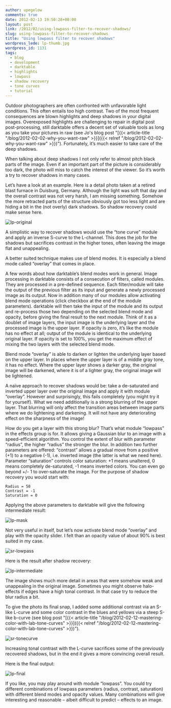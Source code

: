 ```yaml
---
author: upegelow
comments: true
date: 2012-02-13 19:50:28+00:00
layout: post
link: /2012/02/using-lowpass-filter-to-recover-shadows/
slug: using-lowpass-filter-to-recover-shadows
title: "Using lowpass filter to recover shadows"
wordpress_lede: lp-thumb.jpg
wordpress_id: 1131
tags:
  - blog
  - development
  - darktable
  - highlights
  - lowpass
  - shadow recovery
  - tone curves
  - tutorial
---
```

Outdoor photographers are often confronted with unfavorable light conditions. This often entails too high contrast. Two of the most frequent consequences are blown highlights and deep shadows in your digital images. Overexposed highlights are challenging to repair in digital post post-processing, still darktable offers a decent set of valuable tools as long as you take your pictures in raw (see Jo's blog post "[{{< article-title "/blog/2012-02-02-why-you-want-raw" >}}]({{< relref "/blog/2012-02-02-why-you-want-raw" >}})"). Fortunately, it’s much easier to take care of the deep shadows.

When talking about deep shadows I not only refer to almost pitch black parts of the image. Even if an important part of the picture is considerably too dark, the photo will miss to catch the interest of the viewer. So it’s worth a try to recover shadows in many cases.

Let’s have a look at an example. Here is a detail photo taken at a retired blast furnace in Duisburg, Germany. Although the light was soft that day and the overall contrast was not very harsh, I am missing something. Somehow the more retracted parts of the structure obviously got too less light and are hiding a bit in the (not overly) dark shadows. So shadow recovery could make sense here.

![lp-original](lp-original.jpg)

A simplistic way to recover shadows would use the “tone curve” module and apply an inverse S-curve to the L-channel. This does the job for the shadows but sacrifices contrast in the higher tones, often leaving the image flat and unappealing.

A better suited technique makes use of blend modes. It is especially a blend mode called “overlay” that comes in place.

A few words about how darktable’s blend modes work in general. Image processing in darktable consists of a consecution of filters, called modules. They are processed in a pre-defined sequence. Each filter/module will take the output of the previous filter as its input and generate a newly processed image as its output. Now in addition many of our modules allow activating blend mode operations (click checkbox at the end of the module parameters). darktable will then take the input of the module and its output and re-process those two depending on the selected blend mode and opacity, before giving the final result to the next module. Think of it as a doublet of image layers, the input image is the underlying layer and the processed image is the upper layer. If opacity is zero, it’s like the module has no effect at all; output of the module is identical to the underlying original layer. If opacity is set to 100%, you get the maximum effect of mixing the two layers with the selected blend mode.

Blend mode “overlay” is able to darken or lighten the underlying layer based on the upper layer. In places where the upper layer is of a middle gray tone, it has no effect. Where the upper layer shows a darker gray, the original image will be darkened, where it is of a lighter gray, the original image will be lightened.

A naïve approach to recover shadows would be: take a de-saturated and inverted upper layer over the original image and apply it with module “overlay”. However and surprisingly, this fails completely (you might try it for yourself). What we need additionally is a strong blurring of the upper layer. That blurring will only affect the transition areas between image parts where we do lightening and darkening. It will not have any deteriorating effect on the sharpness of the image!

How do you get a layer with this strong blur? That’s what module “lowpass” in the effects group is for. It allows giving a Gaussian blur to an image with a speed-efficient algorithm. You control the extent of blur with parameter “radius”, the higher “radius” the stronger the blur. In addition two further parameters are offered: “contrast” allows a gradual move from a positive (+1) to a negative (-1), i.e. inverted image (the latter is what we need here). Parameter “saturation” controls color saturation: +1 means unaltered, 0 means completely de-saturated, -1 means inverted colors. You can even go beyond +/- 1 to over-saturate the image. For the purpose of shadow recovery you would start with:

    Radius = 50
    Contrast = -1
    Saturation = 0

Applying the above parameters to darktable will give the following intermediate result:

![lp-mask](lp-mask.jpg)

Not very useful in itself, but let’s now activate blend mode “overlay” and play with the opacity slider. I felt than an opacity value of about 90% is best suited in my case.

![sr-lowpass](sr-lowpass.jpeg)

Here is the result after shadow recovery:

![lp-intermediate](lp-intermediate.jpg)

The image shows much more detail in areas that were somehow weak and unappealing in the original image. Sometimes you might observe halo-effects if edges have a high tonal contrast. In that case try to reduce the blur radius a bit.

To give the photo its final snap, I added some additional contrast via an S-like L-curve and some color contrast in the blues and yellows via a steep S-like b-curve (see blog post "[{{< article-title "/blog/2012-02-12-mastering-color-with-lab-tone-curves" >}}]({{< relref "/blog/2012-02-12-mastering-color-with-lab-tone-curves" >}})").

![sr-tonecurve](sr-tonecurve.jpeg)

Increasing tonal contrast with the L-curve sacrifices some of the previously recovered shadows, but in the end it gives a more convincing overall result.

Here is the final output:

![lp-final](lp-final.jpg)

If you like, you may play around with module “lowpass”. You could try different combinations of lowpass parameters (radius, contrast, saturation) with different blend modes and opacity values. Many combinations will give interesting and reasonable&nbsp;– albeit difficult to predict&nbsp;– effects to an image.
